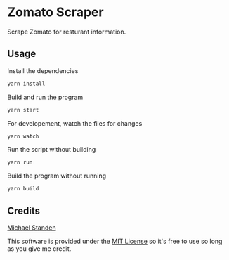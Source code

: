 # Zomato Scraper

Scrape Zomato for resturant information.

## Usage

Install the dependencies

```sh
yarn install
```

Build and run the program

```sh
yarn start
```

For developement, watch the files for changes

```sh
yarn watch
```

Run the script without building

```sh
yarn run
```

Build the program without running

```sh
yarn build
```

## Credits

[Michael Standen](https://michael.standen.link)

This software is provided under the [MIT License](https://tldrlegal.com/license/mit-license) so it's free to use so long as you give me credit.
